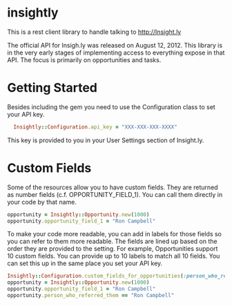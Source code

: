 insightly
=========

This is a rest client library to handle talking to http://Insight.ly

The official API for Insigh.ly was released on August 12, 2012.  This library is in the very early stages of implementing access to everything expose in
that API.  The focus is primarily on opportunities and tasks.

Getting Started
=========

Besides including the gem you need to use the Configuration class to set your API key.

```ruby
  Insightly::Configuration.api_key = "XXX-XXX-XXX-XXXX"
```

This key is provided to you in your User Settings section of Insight.ly.


Custom Fields
===========

Some of the resources allow you to have custom fields. They are returned as number fields (c.f. OPPORTUNITY_FIELD_1).  You can call them directly in your code by
that name.

```ruby
opportunity = Insightly::Opportunity.new(1000)
opportunity.opportunity_field_1 = "Ron Campbell"
```

To make your code more readable, you can add in labels for those fields so you can refer to them more readable. The fields are lined up based on the order they are
provided to the setting. For example, Opportunities support 10 custom fields. You can provide up to 10 labels to match all 10 fields. You can set this up in the same place
you set your API key.

```ruby
Insightly::Configuration.custom_fields_for_opportunities(:person_who_referred_them, :where_they_saw_the_ad)
opportunity = Insightly::Opportunity.new(1000)
opportunity.opportunity_field_1 = "Ron Campbell"
opportunity.person_who_referred_them == "Ron Campbell"
```
